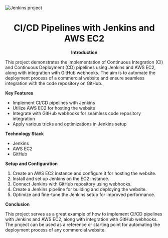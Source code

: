 ![Jenkins project](https://user-images.githubusercontent.com/94180456/215402967-61745139-8d3e-484a-b5ab-0fcbe344dfda.jpeg)
<h1 align="center">CI/CD Pipelines with Jenkins and AWS EC2</h1>

<p align="center">
  <strong>Introduction</strong><br>
  <p>This project demonstrates the implementation of Continuous Integration (CI) and Continuous Deployment (CD) pipelines using Jenkins and AWS EC2, along with integration with GitHub webhooks. The aim is to automate the deployment process of a commercial website and ensure seamless integration with the code repository on GitHub. </p>
  
  <strong>Key Features</strong><br>
 
  <ul>
    <li>Implement CI/CD pipelines with Jenkins</li>
    <li>Utilize AWS EC2 for hosting the website</li>
    <li>Integrate with GitHub webhooks for seamless code repository integration</li>
    <li>Apply various tricks and optimizations in Jenkins setup</li>
  </ul>
  
  <strong>Technology Stack</strong><br>
  <ul>
    <li>Jenkins</li>
    <li>AWS EC2</li>
    <li>GitHub</li>
  </ul>
  
  <strong>Setup and Configuration</strong><br>
  <ol>
    <li>Create an AWS EC2 instance and configure it for hosting the website.</li>
    <li>Install and set up Jenkins on the EC2 instance.</li>
    <li>Connect Jenkins with GitHub repository using webhooks.</li>
    <li>Create a Jenkins pipeline for building and deploying the website.</li>
    <li>Optimize and fine-tune the Jenkins setup for improved performance.</li>
  </ol>
  
  <strong>Conclusion</strong><br>
  <p>This project serves as a great example of how to implement CI/CD pipelines with Jenkins and AWS EC2, along with integration with GitHub webhooks. The project can be used as a reference or starting point for automating the deployment process of any commercial website.</p>
</p>
